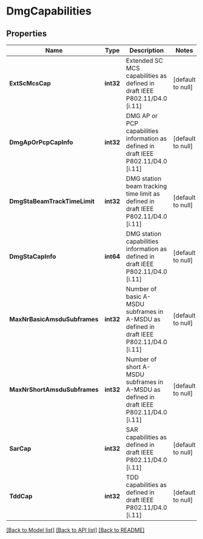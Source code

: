 # DmgCapabilities

## Properties
Name | Type | Description | Notes
------------ | ------------- | ------------- | -------------
**ExtScMcsCap** | **int32** | Extended SC MCS capabilities as defined in draft IEEE P802.11/D4.0 [i.11] | [default to null]
**DmgApOrPcpCapInfo** | **int32** | DMG AP or PCP capabilities information as defined in draft IEEE P802.11/D4.0 [i.11] | [default to null]
**DmgStaBeamTrackTimeLimit** | **int32** | DMG station beam tracking time limit as defined in draft IEEE P802.11/D4.0 [i.11] | [default to null]
**DmgStaCapInfo** | **int64** | DMG station capabilities information as defined in draft IEEE P802.11/D4.0 [i.11] | [default to null]
**MaxNrBasicAmsduSubframes** | **int32** | Number of basic A-MSDU subframes in A-MSDU as defined in draft IEEE P802.11/D4.0 [i.11] | [default to null]
**MaxNrShortAmsduSubframes** | **int32** | Number of short A-MSDU subframes in A-MSDU as defined in draft IEEE P802.11/D4.0 [i.11] | [default to null]
**SarCap** | **int32** | SAR capabilities as defined in draft IEEE P802.11/D4.0 [i.11] | [default to null]
**TddCap** | **int32** | TDD capabilities as defined in draft IEEE P802.11/D4.0 [i.11] | [default to null]

[[Back to Model list]](../README.md#documentation-for-models) [[Back to API list]](../README.md#documentation-for-api-endpoints) [[Back to README]](../README.md)


